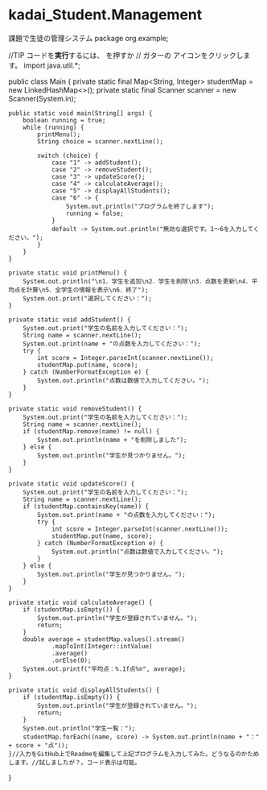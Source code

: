 # kadai_Student.Management
課題で生徒の管理システム
package org.example;

//TIP コードを<b>実行</b>するには、<shortcut actionId="Run"/> を押すか
// ガターの <icon src="AllIcons.Actions.Execute"/> アイコンをクリックします。
import java.util.*;

public class Main {
    private static final Map<String, Integer> studentMap = new LinkedHashMap<>();
    private static final Scanner scanner = new Scanner(System.in);

    public static void main(String[] args) {
        boolean running = true;
        while (running) {
            printMenu();
            String choice = scanner.nextLine();

            switch (choice) {
                case "1" -> addStudent();
                case "2" -> removeStudent();
                case "3" -> updateScore();
                case "4" -> calculateAverage();
                case "5" -> displayAllStudents();
                case "6" -> {
                    System.out.println("プログラムを終了します");
                    running = false;
                }
                default -> System.out.println("無効な選択です。1〜6を入力してください。");
            }
        }
    }

    private static void printMenu() {
        System.out.println("\n1．学生を追加\n2．学生を削除\n3．点数を更新\n4．平均点を計算\n5．全学生の情報を表示\n6．終了");
        System.out.print("選択してください：");
    }

    private static void addStudent() {
        System.out.print("学生の名前を入力してください：");
        String name = scanner.nextLine();
        System.out.print(name + "の点数を入力してください：");
        try {
            int score = Integer.parseInt(scanner.nextLine());
            studentMap.put(name, score);
        } catch (NumberFormatException e) {
            System.out.println("点数は数値で入力してください。");
        }
    }

    private static void removeStudent() {
        System.out.print("学生の名前を入力してください：");
        String name = scanner.nextLine();
        if (studentMap.remove(name) != null) {
            System.out.println(name + "を削除しました");
        } else {
            System.out.println("学生が見つかりません。");
        }
    }

    private static void updateScore() {
        System.out.print("学生の名前を入力してください：");
        String name = scanner.nextLine();
        if (studentMap.containsKey(name)) {
            System.out.print(name + "の点数を入力してください：");
            try {
                int score = Integer.parseInt(scanner.nextLine());
                studentMap.put(name, score);
            } catch (NumberFormatException e) {
                System.out.println("点数は数値で入力してください。");
            }
        } else {
            System.out.println("学生が見つかりません。");
        }
    }

    private static void calculateAverage() {
        if (studentMap.isEmpty()) {
            System.out.println("学生が登録されていません。");
            return;
        }
        double average = studentMap.values().stream()
                .mapToInt(Integer::intValue)
                .average()
                .orElse(0);
        System.out.printf("平均点：%.1f点%n", average);
    }

    private static void displayAllStudents() {
        if (studentMap.isEmpty()) {
            System.out.println("学生が登録されていません。");
            return;
        }
        System.out.println("学生一覧：");
        studentMap.forEach((name, score) -> System.out.println(name + "：" + score + "点"));
    }//入力をGitHub上でReadmeを編集して上記プログラムを入力してみた。どうなるのかためします。//試しましたが？。コード表示は可能。
}
